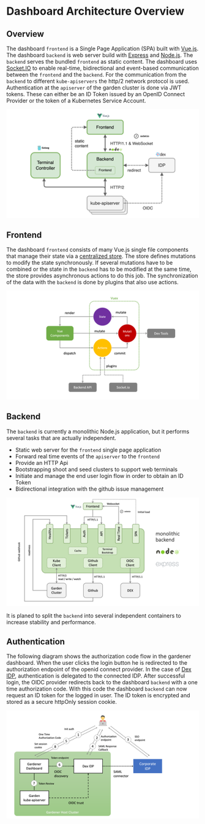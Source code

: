 # Dashboard Architecture Overview

## Overview

The dashboard `frontend` is a Single Page Application (SPA) built with [Vue.js](https://vuejs.org/). The dashboard `backend` is web server build with [Express](http://expressjs.com) and [Node.js](https://nodejs.org/). The `backend` serves the bundled `frontend` as static content. The dashboard uses [Socket.IO](https://socket.io/) to enable real-time, bidirectional and event-based communication between the `frontend` and the `backend`. For the communication from the `backend` to different `kube-apiservers` the http/2 network protocol is used. Authentication at the `apiserver` of the garden cluster is done via JWT tokens. These can either be an ID Token issued by an OpenID Connect Provider or the token of a Kubernetes Service Account. 
 
<img src="../images/architecture-1.png">

## Frontend
The dashboard `frontend` consists of many Vue.js single file components that manage their state via a [centralized store](https://vuex.vuejs.org/). The store defines mutations to modify the state synchronously. If several mutations have to be combined or the state in the `backend` has to be modified at the same time, the store provides asynchronous actions to do this job. The synchronization of the data with the `backend` is done by plugins that also use actions.

<img src="../images/architecture-2.png">

## Backend
The `backend` is currently a monolithic Node.js application, but it performs several tasks that are actually independent.

* Static web server for the `frontend` single page application
* Forward real time events of the `apiserver` to the `frontend`
* Provide an HTTP Api 
* Bootstrapping shoot and seed clusters to support web terminals
* Initiate and manage the end user login flow in order to obtain an ID Token
* Bidirectional integration with the github issue management

<img src="../images/architecture-3.png">

It is planed to split the `backend` into several independent containers to increase stability and performance.

## Authentication

The following diagram shows the authorization code flow in the gardener dashboard. When the user clicks the login button he is redirected to the authorization endpoint of the openid connect provider. In the case of [Dex IDP](https://dexidp.io/), authentication is delegated to the connected IDP. After successful login, the OIDC provider redirects back to the dashboard `backend` with a one time authorization code. With this code the dashboard `backend` can now request an ID token for the logged in user. The ID token is encrypted and stored as a secure httpOnly session cookie. 

<img src="../images/architecture-4.png">
